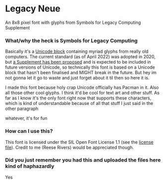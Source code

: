 # Legacy Neue
An 8x8 pixel font with glyphs from Symbols for Legacy Computing Supplement

### What/why the heck is Symbols for Legacy Computing
Basically it's a [Unicode block](https://www.unicode.org/charts/PDF/U1FB00.pdf) containing myriad glyphs from really old computers. The current standard (as of April 2022) was adopted in 2020, but [a Supplement has been proposed](https://retrocomputingforum.com/t/more-legacy-microcomputer-and-teletext-characters-approved-for-unicode/2363) and is expected to be included in future versions of Unicode, so technically this font is based on a Unicode block that hasn't been finalised and MIGHT break in the future. But hey im not gonna let it go to waste and just forget about it til then so here it is.

I made this font because holy crap Unicode officially has Pacman in it. Also all those other cool glyphs. I think it'd be cool for text art and other stuff. As far as I know it's the only font right now that supports these characters, which is kind of understandable because of all that stuff I just said in the other paragraph

whatever, it's for fun

### How can I use this?
This font is licensed under the SIL Open Font License 1.1 (see the [license file](LICENSE)).
Credit to me (Reese Rivers) would be appreciated though.

### Did you just remember you had this and uploaded the files here kind of haphazardly
Yes
